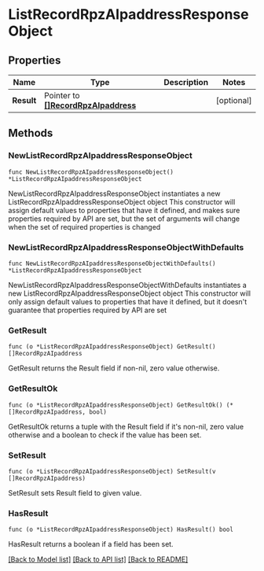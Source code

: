 # ListRecordRpzAIpaddressResponseObject

## Properties

Name | Type | Description | Notes
------------ | ------------- | ------------- | -------------
**Result** | Pointer to [**[]RecordRpzAIpaddress**](RecordRpzAIpaddress.md) |  | [optional] 

## Methods

### NewListRecordRpzAIpaddressResponseObject

`func NewListRecordRpzAIpaddressResponseObject() *ListRecordRpzAIpaddressResponseObject`

NewListRecordRpzAIpaddressResponseObject instantiates a new ListRecordRpzAIpaddressResponseObject object
This constructor will assign default values to properties that have it defined,
and makes sure properties required by API are set, but the set of arguments
will change when the set of required properties is changed

### NewListRecordRpzAIpaddressResponseObjectWithDefaults

`func NewListRecordRpzAIpaddressResponseObjectWithDefaults() *ListRecordRpzAIpaddressResponseObject`

NewListRecordRpzAIpaddressResponseObjectWithDefaults instantiates a new ListRecordRpzAIpaddressResponseObject object
This constructor will only assign default values to properties that have it defined,
but it doesn't guarantee that properties required by API are set

### GetResult

`func (o *ListRecordRpzAIpaddressResponseObject) GetResult() []RecordRpzAIpaddress`

GetResult returns the Result field if non-nil, zero value otherwise.

### GetResultOk

`func (o *ListRecordRpzAIpaddressResponseObject) GetResultOk() (*[]RecordRpzAIpaddress, bool)`

GetResultOk returns a tuple with the Result field if it's non-nil, zero value otherwise
and a boolean to check if the value has been set.

### SetResult

`func (o *ListRecordRpzAIpaddressResponseObject) SetResult(v []RecordRpzAIpaddress)`

SetResult sets Result field to given value.

### HasResult

`func (o *ListRecordRpzAIpaddressResponseObject) HasResult() bool`

HasResult returns a boolean if a field has been set.


[[Back to Model list]](../README.md#documentation-for-models) [[Back to API list]](../README.md#documentation-for-api-endpoints) [[Back to README]](../README.md)


